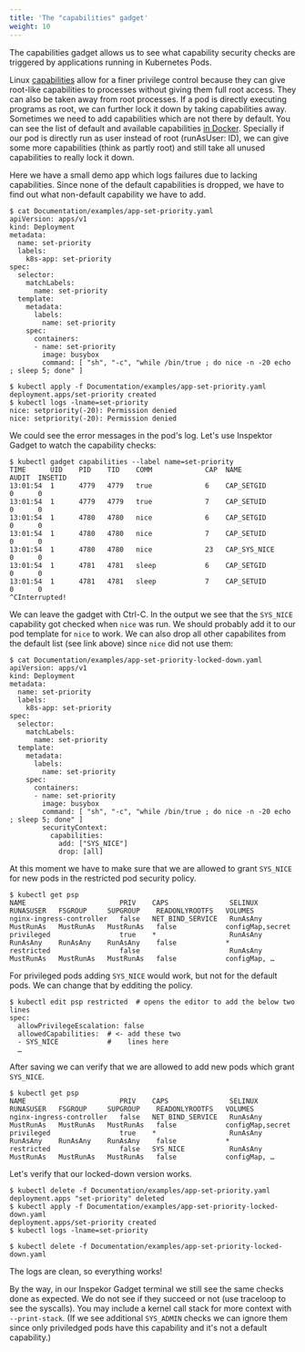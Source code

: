 ```yaml
---
title: 'The "capabilities" gadget'
weight: 10
---
```


The capabilities gadget allows us to see what capability security checks
are triggered by applications running in Kubernetes Pods.

Linux [capabilities](https://linux.die.net/man/7/capabilities) allow for a finer
privilege control because they can give root-like capabilities to processes without
giving them full root access. They can also be taken away from root processes.
If a pod is directly executing programs as root, we can further lock it down
by taking capabilities away. Sometimes we need to add capabilities which
are not there by default. You can see the list of default and available
capabilities [in Docker](https://docs.docker.com/engine/reference/run/#runtime-privilege-and-linux-capabilities).
Specially if our pod is directly run as user instead of root (runAsUser: ID),
we can give some more capabilities (think as partly root) and still take all
unused capabilities to really lock it down.

Here we have a small demo app which logs failures due to lacking capabilities.
Since none of the default capabilities is dropped, we have to find
out what non-default capability we have to add.

```
$ cat Documentation/examples/app-set-priority.yaml
apiVersion: apps/v1
kind: Deployment
metadata:
  name: set-priority
  labels:
    k8s-app: set-priority
spec:
  selector:
    matchLabels:
      name: set-priority
  template:
    metadata:
      labels:
        name: set-priority
    spec:
      containers:
      - name: set-priority
        image: busybox
        command: [ "sh", "-c", "while /bin/true ; do nice -n -20 echo ; sleep 5; done" ]

$ kubectl apply -f Documentation/examples/app-set-priority.yaml
deployment.apps/set-priority created
$ kubectl logs -lname=set-priority
nice: setpriority(-20): Permission denied
nice: setpriority(-20): Permission denied
```

We could see the error messages in the pod's log.
Let's use Inspektor Gadget to watch the capability checks:

```
$ kubectl gadget capabilities --label name=set-priority
TIME      UID    PID    TID    COMM             CAP  NAME                 AUDIT  INSETID
13:01:54  1      4779   4779   true             6    CAP_SETGID           0      0
13:01:54  1      4779   4779   true             7    CAP_SETUID           0      0
13:01:54  1      4780   4780   nice             6    CAP_SETGID           0      0
13:01:54  1      4780   4780   nice             7    CAP_SETUID           0      0
13:01:54  1      4780   4780   nice             23   CAP_SYS_NICE         0      0
13:01:54  1      4781   4781   sleep            6    CAP_SETGID           0      0
13:01:54  1      4781   4781   sleep            7    CAP_SETUID           0      0
^CInterrupted!
```

We can leave the gadget with Ctrl-C.
In the output we see that the `SYS_NICE` capability got checked when `nice` was run.
We should probably add it to our pod template for `nice` to work. We can also drop
all other capabilites from the default list (see link above) since `nice`
did not use them:

```
$ cat Documentation/examples/app-set-priority-locked-down.yaml
apiVersion: apps/v1
kind: Deployment
metadata:
  name: set-priority
  labels:
    k8s-app: set-priority
spec:
  selector:
    matchLabels:
      name: set-priority
  template:
    metadata:
      labels:
        name: set-priority
    spec:
      containers:
      - name: set-priority
        image: busybox
        command: [ "sh", "-c", "while /bin/true ; do nice -n -20 echo ; sleep 5; done" ]
        securityContext:
          capabilities:
            add: ["SYS_NICE"]
            drop: [all]

```

At this moment we have to make sure that we are allowed to grant `SYS_NICE` for new pods in the
restricted pod security policy.

```
$ kubectl get psp
NAME                       PRIV    CAPS               SELINUX    RUNASUSER   FSGROUP     SUPGROUP    READONLYROOTFS   VOLUMES
nginx-ingress-controller   false   NET_BIND_SERVICE   RunAsAny   MustRunAs   MustRunAs   MustRunAs   false            configMap,secret
privileged                 true    *                  RunAsAny   RunAsAny    RunAsAny    RunAsAny    false            *
restricted                 false                      RunAsAny   MustRunAs   MustRunAs   MustRunAs   false            configMap, …
```

For privileged pods adding `SYS_NICE` would work, but not for the default pods.
We can change that by edditing the policy.

```
$ kubectl edit psp restricted  # opens the editor to add the below two lines
spec:
  allowPrivilegeEscalation: false
  allowedCapabilities:  # <- add these two
  - SYS_NICE            #    lines here
  …

```

After saving we can verify that we are allowed to add new pods which grant `SYS_NICE`.

```
$ kubectl get psp
NAME                       PRIV    CAPS               SELINUX    RUNASUSER   FSGROUP     SUPGROUP    READONLYROOTFS   VOLUMES
nginx-ingress-controller   false   NET_BIND_SERVICE   RunAsAny   MustRunAs   MustRunAs   MustRunAs   false            configMap,secret
privileged                 true    *                  RunAsAny   RunAsAny    RunAsAny    RunAsAny    false            *
restricted                 false   SYS_NICE           RunAsAny   MustRunAs   MustRunAs   MustRunAs   false            configMap, …
```

Let's verify that our locked-down version works.

```
$ kubectl delete -f Documentation/examples/app-set-priority.yaml
deployment.apps "set-priority" deleted
$ kubectl apply -f Documentation/examples/app-set-priority-locked-down.yaml
deployment.apps/set-priority created
$ kubectl logs -lname=set-priority

$ kubectl delete -f Documentation/examples/app-set-priority-locked-down.yaml
```

The logs are clean, so everything works!

By the way, in our Inspekor Gadget terminal we still see the same checks done as expected.
We do not see if they succeed or not (use traceloop to see the syscalls). You may
include a kernel call stack for more context with `--print-stack`.
(If we see additional `SYS_ADMIN` checks we can ignore them since only priviledged pods
have this capability and it's not a default capability.)

